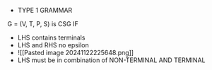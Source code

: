 - TYPE 1 GRAMMAR

G = (V, T, P, S) is CSG IF 
- LHS contains terminals
- LHS and RHS no epsilon
- ![[Pasted image 20241122225648.png]]
- LHS must be in combination of NON-TERMINAL AND TERMINAL